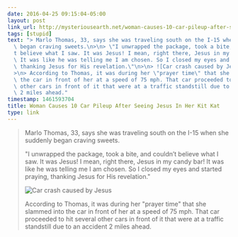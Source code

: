 ```yaml
---
date: 2016-04-25 09:15:04-05:00
layout: post
link_url: http://mysteriousearth.net/woman-causes-10-car-pileup-after-seeing-jesus-in-her-kit-kat-candy-bar/
tags: [stupid]
text: "> Marlo Thomas, 33, says she was traveling south on the I-15 when she suddenly\
  \ began craving sweets.\n>\n> \"I unwrapped the package, took a bite, and couldn\u2019\
  t believe what I saw. It was Jesus! I mean, right there, Jesus in my candy bar!\
  \ It was like he was telling me I am chosen. So I closed my eyes and started praying,\
  \ thanking Jesus for His revelation.\"\n>\n> ![Car crash caused by Jesus](http://mysteriousearth.net/wp-content/uploads/2016/04/KIT-KAT.jpg)\n\
  >\n> According to Thomas, it was during her \"prayer time\" that she slammed into\
  \ the car in front of her at a speed of 75 mph. That car proceeded to hit several\
  \ other cars in front of it that were at a traffic standstill due to an accident\
  \ 2 miles ahead."
timestamp: 1461593704
title: Woman Causes 10 Car Pileup After Seeing Jesus In Her Kit Kat
type: link
---
```

> Marlo Thomas, 33, says she was traveling south on the I-15 when she suddenly began craving sweets.
>
> "I unwrapped the package, took a bite, and couldn’t believe what I saw. It was Jesus! I mean, right there, Jesus in my candy bar! It was like he was telling me I am chosen. So I closed my eyes and started praying, thanking Jesus for His revelation."
>
> ![Car crash caused by Jesus](http://mysteriousearth.net/wp-content/uploads/2016/04/KIT-KAT.jpg)
>
> According to Thomas, it was during her "prayer time" that she slammed into the car in front of her at a speed of 75 mph. That car proceeded to hit several other cars in front of it that were at a traffic standstill due to an accident 2 miles ahead.